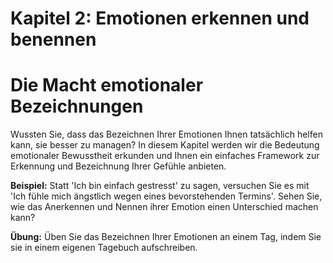 # Kapitel 2: Emotionen erkennen und benennen

# Die Macht emotionaler Bezeichnungen

Wussten Sie, dass das Bezeichnen Ihrer Emotionen Ihnen tatsächlich helfen kann, sie besser zu managen? In diesem Kapitel werden wir die Bedeutung emotionaler Bewusstheit erkunden und Ihnen ein einfaches Framework zur Erkennung und Bezeichnung Ihrer Gefühle anbieten.

**Beispiel:** Statt 'Ich bin einfach gestresst' zu sagen, versuchen Sie es mit 'Ich fühle mich ängstlich wegen eines bevorstehenden Termins'. Sehen Sie, wie das Anerkennen und Nennen ihrer Emotion einen Unterschied machen kann?

**Übung:** Üben Sie das Bezeichnen Ihrer Emotionen an einem Tag, indem Sie sie in einem eigenen Tagebuch aufschreiben.